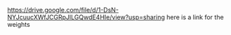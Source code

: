https://drive.google.com/file/d/1-DsN-NYJcuucXWfJCGRpJlLGQwdE4HIe/view?usp=sharing
here is a link for the weights
